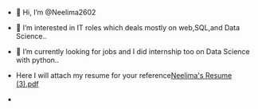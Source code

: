 - 👋 Hi, I’m @Neelima2602
- 👀 I’m interested in IT roles which deals mostly on web,SQL,and Data Science..
- 🌱 I’m currently looking for jobs and I did internship too on Data Science with python..
- Here I will attach my resume for your reference[Neelima's Resume (3).pdf](https://github.com/Neelima2602/Neelima2602/files/12519857/Neelima.s.Resume.3.pdf)

- 

<!---
Neelima2602/Neelima2602 is a ✨ special ✨ repository because its `README.md` (this file) appears on your GitHub profile.
You can click the Preview link to take a look at your changes.
--->
